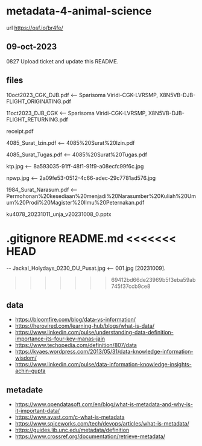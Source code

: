 # metadata-4-animal-science
url https://osf.io/br4fe/


## 09-oct-2023
0827 Upload ticket and update this README.


## files
10oct2023_CGK_DJB.pdf <-- Sparisoma Viridi-CGK-LVRSMP, X8N5VB-DJB-FLIGHT_ORIGINATING.pdf

11oct2023_DJB_CGK <-- Sparisoma Viridi-CGK-LVRSMP, X8N5VB-DJB-FLIGHT_RETURNING.pdf

receipt.pdf

4085_Surat_Izin.pdf <-- 4085%20Surat%20Izin.pdf

4085_Surat_Tugas.pdf <-- 4085%20Surat%20Tugas.pdf

ktp.jpg <-- 8a593035-91ff-48f1-91f9-a08ecfc99f6c.jpg

npwp.jpg <-- 2a09fe53-0512-4c66-adec-29c7781ad576.jpg

1984_Surat_Narasum.pdf <-- Permohonan%20kesediaan%20menjadi%20Narasumber%20Kuliah%20Umum%20Prodi%20Magister%20Ilmu%20Peternakan.pdf

ku4078_20231011_unja_v20231008_0.pptx

.gitignore
README.md
<<<<<<< HEAD
=======
--
Jackal_Holydays_0230_DU_Pusat.jpg <-- 001.jpg [20231009].
>>>>>>> 69412bd66de23969b5f3eba59ab745f37ccb9ce8


## data
+ https://bloomfire.com/blog/data-vs-information/
+ https://herovired.com/learning-hub/blogs/what-is-data/
+ https://www.linkedin.com/pulse/understanding-data-definition-importance-its-four-key-manas-jain
+ https://www.techopedia.com/definition/807/data
+ https://kvaes.wordpress.com/2013/05/31/data-knowledge-information-wisdom/
+ https://www.linkedin.com/pulse/data-information-knowledge-insights-achin-gupta


## metadate
+ https://www.opendatasoft.com/en/blog/what-is-metadata-and-why-is-it-important-data/
+ https://www.avast.com/c-what-is-metadata
+ https://www.spiceworks.com/tech/devops/articles/what-is-metadata/
+ https://guides.lib.unc.edu/metadata/definition
+ https://www.crossref.org/documentation/retrieve-metadata/

